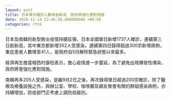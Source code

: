 ```yaml
---
layout: post
title: 日本單日確診人數再創新高　政府將強化應對措施
date: 2020-11-14 22:46:50.000000000 +08:00
categories: rthk
---
```


日本及南韓的新型肺炎疫情持續反彈，日本全國單日新增1737人確診，連續第三日創新高，其中東京都新增352人受感染，連續第四日錄得超過300宗新增病例，重症患者人數增至41人，是政府自5月解除緊急狀態以來最多。

經濟再生擔當相西村康稔表示，擔心疫情進一步蔓延，為了避免出現爆發性傳染，政府將會強化應對措施。

南韓再多205人受感染，是繼9月2日之後，再次錄得單日超過200宗確診，除了醫療及療養設施之外，與辦公室、學校、咖啡廳及親友聚會有關的群組感染病例，亦持續增加，防疫部門正考慮上調防疫級別。
